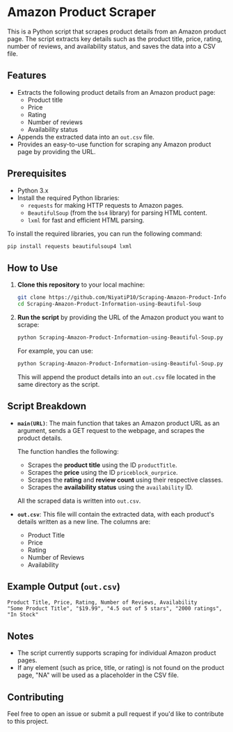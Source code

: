 # Amazon Product Scraper

This is a Python script that scrapes product details from an Amazon product page. The script extracts key details such as the product title, price, rating, number of reviews, and availability status, and saves the data into a CSV file.

## Features

- Extracts the following product details from an Amazon product page:
  - Product title
  - Price
  - Rating
  - Number of reviews
  - Availability status
- Appends the extracted data into an `out.csv` file.
- Provides an easy-to-use function for scraping any Amazon product page by providing the URL.

## Prerequisites

- Python 3.x
- Install the required Python libraries:
  - `requests` for making HTTP requests to Amazon pages.
  - `BeautifulSoup` (from the `bs4` library) for parsing HTML content.
  - `lxml` for fast and efficient HTML parsing.

To install the required libraries, you can run the following command:

```bash
pip install requests beautifulsoup4 lxml
```

## How to Use

1. **Clone this repository** to your local machine:
   ```bash
   git clone https://github.com/NiyatiP10/Scraping-Amazon-Product-Information-using-Beautiful-Soup.git
   cd Scraping-Amazon-Product-Information-using-Beautiful-Soup
   ```

2. **Run the script** by providing the URL of the Amazon product you want to scrape:

   ```bash
   python Scraping-Amazon-Product-Information-using-Beautiful-Soup.py
   ```

   For example, you can use:
   ```bash
   python Scraping-Amazon-Product-Information-using-Beautiful-Soup.py https://www.amazon.com/dp/B08CFSZLQ4
   ```

   This will append the product details into an `out.csv` file located in the same directory as the script.

## Script Breakdown

- **`main(URL)`**: 
  The main function that takes an Amazon product URL as an argument, sends a GET request to the webpage, and scrapes the product details.
  
  The function handles the following:
  - Scrapes the **product title** using the ID `productTitle`.
  - Scrapes the **price** using the ID `priceblock_ourprice`.
  - Scrapes the **rating** and **review count** using their respective classes.
  - Scrapes the **availability status** using the `availability` ID.

  All the scraped data is written into `out.csv`.

- **`out.csv`**: 
  This file will contain the extracted data, with each product's details written as a new line. The columns are:
  - Product Title
  - Price
  - Rating
  - Number of Reviews
  - Availability

## Example Output (`out.csv`)

```csv
Product Title, Price, Rating, Number of Reviews, Availability
"Some Product Title", "$19.99", "4.5 out of 5 stars", "2000 ratings", "In Stock"
```

## Notes

- The script currently supports scraping for individual Amazon product pages.
- If any element (such as price, title, or rating) is not found on the product page, "NA" will be used as a placeholder in the CSV file.

## Contributing

Feel free to open an issue or submit a pull request if you'd like to contribute to this project.
